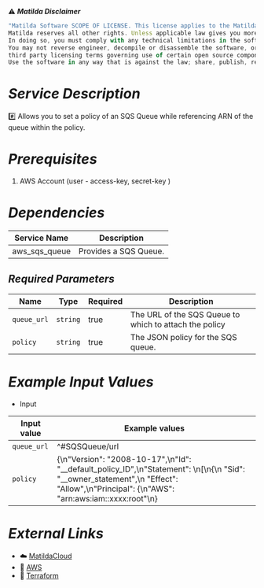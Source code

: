 :warning: ***Matilda Disclaimer***
```javascript
"Matilda Software SCOPE OF LICENSE. This license applies to the Matilda cloud product. The software is licensed, not sold. This agreement only gives you some rights to use the software. 
Matilda reserves all other rights. Unless applicable law gives you more rights despite this limitation, you may use the software only as expressly permitted in this agreement. 
In doing so, you must comply with any technical limitations in the software that only allow you to use it in certain ways. 
You may not reverse engineer, decompile or disassemble the software, or otherwise attempt to derive the source code for the software except and solely to the extent required by 
third party licensing terms governing use of certain open source components that may be included in the software; remove, minimize, block or modify any notices of Matilda or its suppliers in the software; 
Use the software in any way that is against the law; share, publish, rent or lease the software, or provide the software as a offering for others to use."
```

# *Service Description*
:hash: Allows you to set a policy of an SQS Queue while referencing ARN of the queue within the policy.

# *Prerequisites*
1. AWS Account (user - access-key, secret-key )


# *Dependencies*
| **Service Name**         | **Description**                    |
|--------------------------|------------------------------------|
| aws_sqs_queue            |  Provides a SQS Queue.             |

## *Required Parameters*
| Name | Type | Required | Description |
| --- | --- | --- | --- |
| `queue_url` | `string` | true | The URL of the SQS Queue to which to attach the policy |
| `policy` | `string` | true |The JSON policy for the SQS queue.|



# *Example Input Values*
* Input

| Input value                       | Example values                                                                           |
|-----------------------------------|------------------------------------------------------------------------------------------|
| `queue_url`                          | ^#SQSQueue/url                                                                               | 
| `policy`                            | {\n\"Version\": \"2008-10-17\",\n\"Id\": \"__default_policy_ID\",\n\"Statement\": \n[\n{\n \"Sid\": \"__owner_statement\",\n \"Effect\": \"Allow\",\n\"Principal\": {\n\"AWS\": \"arn:aws:iam::xxxx:root\"\n}                                                                              |




# *External Links*
* :cloud: [MatildaCloud](https://www.matildacloud.com/docs/ "Matildacloud")
* :link: [AWS](https://aws.amazon.com/console/)
* :link: [Terraform](https://registry.terraform.io/providers/hashicorp/aws/latest/docs/resources/sqs_queue_policy)
